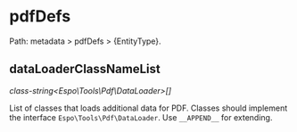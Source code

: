 # pdfDefs

Path: metadata > pdfDefs > {EntityType}.

## dataLoaderClassNameList

*class-string<Espo\Tools\Pdf\DataLoader>[]*

List of classes that loads additional data for PDF. Classes should implement the interface `Espo\Tools\Pdf\DataLoader`. Use `__APPEND__` for extending.
